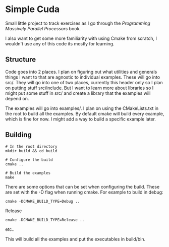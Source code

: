 # Simple Cuda

Small little project to track exercises as I go through the *Programming Massively Parallel Processors* book.

I also want to get some more familiarity with using Cmake from scratch, I wouldn't use any of this code its mostly for learning.



## Structure

Code goes into 2 places. I plan on figuring out what utilities and generals things I want to that are agnostic to individual examples. These will go into src/.
They will go into one of two places, currently this header only so I plan on putting stuff src/include. But I want to learn more about libraries so I might put some stuff in src/ and create a library that the examples will depend on.

The examples will go into examples/. I plan on using the CMakeLists.txt in the root to build all the examples. By default cmake will build every example, which is fine for now. I might add a way to build a specific example later.



## Building

```Shell
# In the root directory
mkdir build && cd build

# Configure the build
cmake ..

# Build the examples
make

```

There are some options that can be set when configuring the build. These are set with the -D flag when running cmake.
For example to build in debug:

```Shell
cmake -DCMAKE_BUILD_TYPE=Debug ..
```

Release

```Shell
cmake -DCMAKE_BUILD_TYPE=Release ..
```

etc..


This will build all the examples and put the executables in build/bin.

